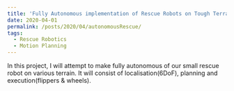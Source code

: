 ```yaml
---
title: 'Fully Autonomous implementation of Rescue Robots on Tough Terrain'
date: 2020-04-01
permalink: /posts/2020/04/autonomousRescue/
tags:
  - Rescue Robotics
  - Motion Planning
---
```


In this project, I will attempt to make fully autonomous of our small rescue robot on various terrain. 
It will consist of localisation(6DoF), planning and execution(flippers & wheels).

